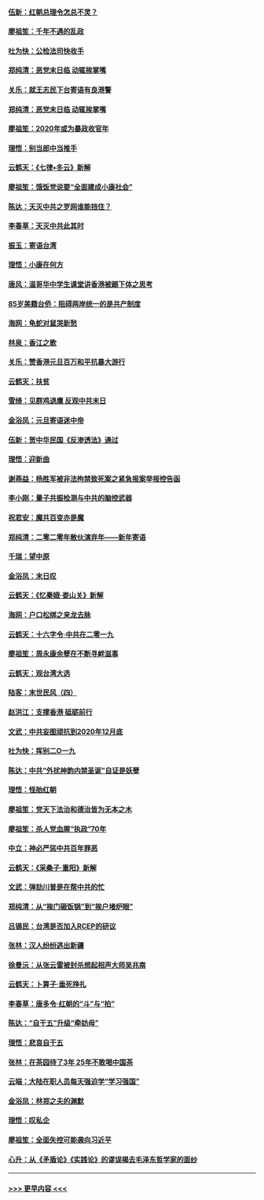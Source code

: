 #### [伍新：红朝总理令怎总不灵？](../pages/nsc993/n11770813.md?t=01070411) 
#### [廖祖笙：千年不遇的乱政](../pages/nsc993/n11770373.md?t=01070411) 
#### [吐为快：公检法司快收手](../pages/nsc993/n11770359.md?t=01070411) 
#### [郑纯清：恶党末日临 动辄挨掌嘴](../pages/nsc993/n11769912.md?t=01070411) 
#### [关乐：就王志民下台寄语有良港警](../pages/nsc993/n11769903.md?t=01070411) 
#### [郑纯清：恶党末日临 动辄挨掌嘴](../pages/nsc993/n11769356.md?t=01070411) 
#### [廖祖笙：2020年或为暴政收官年](../pages/nsc993/n11768216.md?t=01070411) 
#### [理悟：别当郎中当推手](../pages/nsc993/n11768243.md?t=01070411) 
#### [云鹤天：《七律▪冬云》新解](../pages/nsc993/n11768204.md?t=01070411) 
#### [廖祖笙：饿饭党说要“全面建成小康社会”](../pages/nsc993/n11767482.md?t=01070411) 
#### [陈达：天灭中共之罗网谁能挡住？](../pages/nsc993/n11767465.md?t=01070411) 
#### [李春草：天灭中共此其时](../pages/nsc993/n11767452.md?t=01070411) 
#### [振玉：寄语台湾](../pages/nsc993/n11767432.md?t=01070411) 
#### [理悟：小康在何方](../pages/nsc993/n11767394.md?t=01070411) 
#### [唐风：温哥华中学生课堂讲香港被踢下体之思考](../pages/nsc993/n11766848.md?t=01070411) 
#### [85岁美籍台侨：阻碍两岸统一的是共产制度](../pages/nsc993/n11765043.md?t=01070411) 
#### [海网：龟蛇对鼠哭新愁](../pages/nsc993/n11764895.md?t=01070411) 
#### [林泉：香江之歌](../pages/nsc993/n11764415.md?t=01070411) 
#### [关乐：赞香港元旦百万和平抗暴大游行](../pages/nsc993/n11764382.md?t=01070411) 
#### [云鹤天：扶贫](../pages/nsc993/n11764245.md?t=01070411) 
#### [雪绮：见群鸡退鹰  反观中共末日](../pages/nsc993/n11762112.md?t=01070411) 
#### [金浴凤：元旦寄语迷中帝](../pages/nsc993/n11761788.md?t=01070411) 
#### [伍新：贺中华民国《反渗透法》通过](../pages/nsc993/n11761994.md?t=01070411) 
#### [理悟：迎新曲](../pages/nsc993/n11761152.md?t=01070411) 
#### [谢燕益：杨胜军被非法拘禁致死案之紧急报案举报控告函](../pages/nsc993/n11756134.md?t=01070411) 
#### [李小刚：量子共振检测与中共的脑控武器](../pages/nsc993/n11754518.md?t=01070411) 
#### [祝君安：魔共百变亦是魔](../pages/nsc993/n11754469.md?t=01070411) 
#### [郑纯清：二零二零年散伙演弃年——新年寄语](../pages/nsc993/n11754195.md?t=01070411) 
#### [千瑞：望中原](../pages/nsc993/n11754159.md?t=01070411) 
#### [金浴凤：末日叹](../pages/nsc993/n11752359.md?t=01070411) 
#### [云鹤天：《忆秦娥‧娄山关》新解](../pages/nsc993/n11752348.md?t=01070411) 
#### [海网：户口松绑之来龙去脉](../pages/nsc993/n11752328.md?t=01070411) 
#### [云鹤天：十六字令‧中共在二零一九](../pages/nsc993/n11752305.md?t=01070411) 
#### [廖祖笙：周永康余孽在不断寻衅滋事](../pages/nsc993/n11751013.md?t=01070411) 
#### [云鹤天：观台湾大选](../pages/nsc993/n11751007.md?t=01070411) 
#### [陆客：末世民风（四）](../pages/nsc993/n11749203.md?t=01070411) 
#### [赵洪江：支撑香港 砥砺前行](../pages/nsc993/n11748482.md?t=01070411) 
#### [文武：中共妄图顽抗到2020年12月底](../pages/nsc993/n11748446.md?t=01070411) 
#### [吐为快：挥别二O一九](../pages/nsc993/n11748411.md?t=01070411) 
#### [陈达：中共“外扰神韵内禁圣诞”自证是妖孽](../pages/nsc993/n11748226.md?t=01070411) 
#### [理悟：怪胎红朝](../pages/nsc993/n11748206.md?t=01070411) 
#### [廖祖笙：党天下法治和德治皆为无本之木](../pages/nsc993/n11748135.md?t=01070411) 
#### [廖祖笙：杀人党血腥“执政”70年](../pages/nsc993/n11745144.md?t=01070411) 
#### [中立：神必严惩中共百年罪恶](../pages/nsc993/n11744970.md?t=01070411) 
#### [云鹤天：《采桑子‧重阳》新解](../pages/nsc993/n11744948.md?t=01070411) 
#### [文武：弹劾川普是在帮中共的忙](../pages/nsc993/n11744758.md?t=01070411) 
#### [郑纯清：从“挨门砸饭锅”到“挨户堵炉眼”](../pages/nsc993/n11744745.md?t=01070411) 
#### [吕锡民：台湾是否加入RCEP的研议](../pages/nsc993/n11744701.md?t=01070411) 
#### [张林：汉人纷纷逃出新疆](../pages/nsc993/n11743530.md?t=01070411) 
#### [徐曼沅：从张云雷被封杀想起相声大师吴兆南](../pages/nsc993/n11741816.md?t=01070411) 
#### [云鹤天：卜算子‧垂死挣扎](../pages/nsc993/n11739956.md?t=01070411) 
#### [李春草：唐多令‧红朝的“斗”与“拍”](../pages/nsc993/n11739830.md?t=01070411) 
#### [陈达：“自干五”升级“牵妨母”](../pages/nsc993/n11739724.md?t=01070411) 
#### [理悟：悲哀自干五](../pages/nsc993/n11739547.md?t=01070411) 
#### [张林：在茶园待了3年 25年不敢喝中国茶](../pages/nsc993/n11739240.md?t=01070411) 
#### [云端：大陆在职人员每天强迫学“学习强国”](../pages/nsc993/n11738735.md?t=01070411) 
#### [金浴凤：林郑之夫的渊默](../pages/nsc993/n11737735.md?t=01070411) 
#### [理悟：叹私企](../pages/nsc993/n11737715.md?t=01070411) 
#### [廖祖笙：全面失控可能袭向习近平](../pages/nsc993/n11737704.md?t=01070411) 
#### [心升：从《矛盾论》《实践论》的谬误揭去毛泽东哲学家的面纱](../pages/nsc993/n11736962.md?t=01070411) 

----
#### [ >>> 更早内容 <<< ](../indexes/nsc993-earlier.md)
